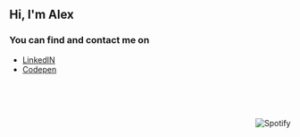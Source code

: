 ## Hi, I'm Alex
### You can find and contact me on

<ul>
  <li><a href='https://www.linkedin.com/in/alexandre-hamm-a30545209/'>LinkedIN</a></li>
  <li><a href='https://codepen.io/xdp'>Codepen</a></li>
</ul>

<br><br><br>

[<img align="right" src="https://spotify-github-profile.vercel.app/api/view?uid=xdeepz&cover_image=true&theme=novatorem&bar_color=dddddd&bar_color_cover=false&align=right" alt="Spotify">](https://spotify-github-profile.vercel.app/api/view?uid=xdeepz&redirect=true)
